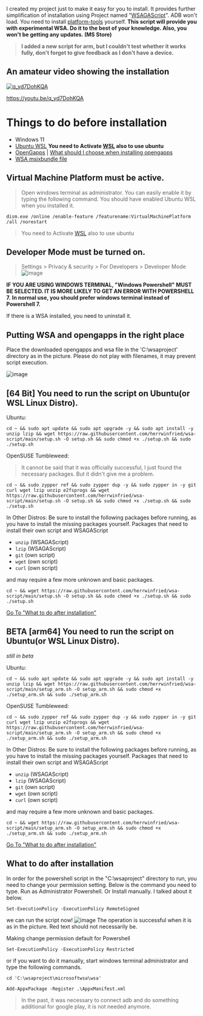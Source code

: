 I created my project just to make it easy for you to install. It provides further simplification of installation using Project named "[WSAGAScript](https://github.com/ADeltaX/WSAGAScript)".
ADB won't load. You need to install [platform-tools](https://developer.android.com/studio/releases/platform-tools) yourself.
**This script will provide you with experimental WSA. Do it to the best of your knowledge. Also, you won't be getting any updates. (MS Store)**

> **I added a new script for arm, but I couldn't test whether it works fully, don't forget to give feedback as I don't have a device.**

## An amateur video showing the installation

[![q_yd7DohKQA](https://img.youtube.com/vi/q_yd7DohKQA/0.jpg)](https://www.youtube.com/watch?v=q_yd7DohKQA)

https://youtu.be/q_yd7DohKQA

# Things to do before installation

- Windows 11
- [Ubuntu WSL](https://www.microsoft.com/en-us/p/ubuntu/9nblggh4msv6) **You need to Activate [WSL](https://aka.ms/wslstorepage) also to use ubuntu**
- [OpenGapps](https://opengapps.org/) | [What should I choose when installing opengapps](https://github.com/herrwinfried/wsa-script/blob/main/docs/opengapps.md)
- [WSA msixbundle file](https://github.com/herrwinfried/wsa-script/blob/main/docs/wsamsixbundle.md)

## **Virtual Machine Platform must be active.**

> Open windows terminal as administrator. You can easily enable it by typing the following command. You should have enabled Ubuntu WSL when you installed it.
```
dism.exe /online /enable-feature /featurename:VirtualMachinePlatform /all /norestart
```

> You need to Activate [WSL](https://aka.ms/wslstorepage) also to use ubuntu

## Developer Mode must be turned on.
> Settings > Privacy & security > For Developers > Developer Mode
![image](https://user-images.githubusercontent.com/52379312/138754144-e81779ea-4c61-46c6-8860-6c39b33aab47.png)

__**IF YOU ARE USING WINDOWS TERMINAL, "Windows Powershell" MUST BE SELECTED. IT IS MORE LIKELY TO GET AN ERROR WITH POWERSHELL 7.**__
__**In normal use, you should prefer windows terminal instead of Powershell 7.**__

If there is a WSA installed, you need to uninstall it. 

## Putting WSA and opengapps in the right place

Place the downloaded opengapps and wsa file in the 'C:\wsaproject' directory as in the picture. Please do not play with filenames, it may prevent script execution.

![image](https://user-images.githubusercontent.com/52379312/138757705-8c89a573-71b2-40a0-b296-f87b666c0649.png)
## [64 Bit] You need to run the script on Ubuntu(or WSL Linux Distro).

Ubuntu:
```
cd ~ && sudo apt update && sudo apt upgrade -y && sudo apt install -y unzip lzip && wget https://raw.githubusercontent.com/herrwinfried/wsa-script/main/setup.sh -O setup.sh && sudo chmod +x ./setup.sh && sudo ./setup.sh
```
OpenSUSE Tumbleweed:
> It cannot be said that it was officially successful, I just found the necessary packages. But it didn't give me a problem.
```
cd ~ && sudo zypper ref && sudo zypper dup -y && sudo zypper in -y git curl wget lzip unzip e2fsprogs && wget https://raw.githubusercontent.com/herrwinfried/wsa-script/main/setup.sh -O setup.sh && sudo chmod +x ./setup.sh && sudo ./setup.sh
```

In Other Distros:
Be sure to install the following packages before running, as you have to install the missing packages yourself.
Packages that need to install their own script and WSAGAScript
- `unzip` (WSAGAScript)
- `lzip` (WSAGAScript)
- `git` (own script)
- `wget` (own script)
- `curl` (own script)

and may require a few more unknown and basic packages.
```
cd ~ && wget https://raw.githubusercontent.com/herrwinfried/wsa-script/main/setup.sh -O setup.sh && sudo chmod +x ./setup.sh && sudo ./setup.sh
```
[Go To "What to do after installation"](https://github.com/herrwinfried/wsa-script/tree/main#what-to-do-after-installation)

## BETA [arm64] You need to run the script on Ubuntu(or WSL Linux Distro).

*still in beta*

Ubuntu:
```
cd ~ && sudo apt update && sudo apt upgrade -y && sudo apt install -y unzip lzip && wget https://raw.githubusercontent.com/herrwinfried/wsa-script/main/setup_arm.sh -O setup_arm.sh && sudo chmod +x ./setup_arm.sh && sudo ./setup_arm.sh
```
OpenSUSE Tumbleweed:
```
cd ~ && sudo zypper ref && sudo zypper dup -y && sudo zypper in -y git curl wget lzip unzip e2fsprogs && wget https://raw.githubusercontent.com/herrwinfried/wsa-script/main/setup_arm.sh -O setup_arm.sh && sudo chmod +x ./setup_arm.sh && sudo ./setup_arm.sh
```

In Other Distros:
Be sure to install the following packages before running, as you have to install the missing packages yourself.
Packages that need to install their own script and WSAGAScript
- `unzip` (WSAGAScript)
- `lzip` (WSAGAScript)
- `git` (own script)
- `wget` (own script)
- `curl` (own script)

and may require a few more unknown and basic packages.
```
cd ~ && wget https://raw.githubusercontent.com/herrwinfried/wsa-script/main/setup_arm.sh -O setup_arm.sh && sudo chmod +x ./setup_arm.sh && sudo ./setup_arm.sh
```
[Go To "What to do after installation"](https://github.com/herrwinfried/wsa-script/tree/main#what-to-do-after-installation)

## What to do after installation

In order for the powershell script in the "C:\wsaproject" directory to run, you need to change your permission setting. Below is the command you need to type. Run as Administrator Powershell.
Or Install manually. I talked about it below.

```
Set-ExecutionPolicy -ExecutionPolicy RemoteSigned
```
we can run the script now!
![image](https://user-images.githubusercontent.com/52379312/138756336-feef2fd0-f697-401a-85d1-a243c9763e75.png)
The operation is successful when it is as in the picture. Red text should not necessarily be.

Making change permission default for Powershell
```
Set-ExecutionPolicy -ExecutionPolicy Restricted
```

or if you want to do it manually, start windows terminal administrator and type the following commands.

```
cd 'C:\wsaproject\microsoftwsa\wsa'
```

```
Add-AppxPackage -Register .\AppxManifest.xml
```
> In the past, it was necessary to connect adb and do something additional for google play, it is not needed anymore.
